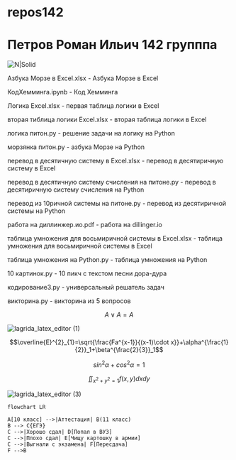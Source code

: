 # repos142

# Петров Роман Ильич 142 групппа
![N|Solid](https://sun9-79.userapi.com/impg/TthAm6f8QpkwyNFhTQO9VQbHrRw9l-JG5rawgw/kNyq8XqZDIo.jpg?size=600x600&quality=96&sign=0cd819b9dbb79be65451f24212a4ae4e&type=album)

Азбука Морзе в Excel.xlsx - Азбука Морзе в Excel

КодХемминга.ipynb - Код Хемминга

Логика Excel.xlsx - первая таблица логики в Excel

вторая тиблица логики Excel.xlsx - вторая таблица логики в Excel

логика питон.py - решение задачи на логику на Python

морзянка питон.py - азбука Морзе на Python

перевод в десятичную систему в Excel.xlsx - перевод в десятиричную систему в Excel

перевод в десятичную систему счисления на питоне.py - перевод в десятиричную систему счисления на Python

перевод из 10ричной системы на питоне.py - перевод из десятиричной системы на Python

работа на диллинжер.ио.pdf - работа на dillinger.io

таблица умножения для восьмиричной системы в Excel.xlsx - таблица умножения для восьмиричной системы в Excel

таблица умножения на Python.py - таблица умножения на Python

10 картинок.py - 10 пикч с текстом песни дора-дура

кодирование3.py - универсальный решатель задач

викторина.py - викторина из 5 вопросов

$$A\vee A= A$$

![lagrida_latex_editor (1)](https://user-images.githubusercontent.com/114632557/198817621-3d4e71f0-3033-40bf-a4a0-94a4c6cad795.png)

$$\overline{E}^{2}_{1}=\sqrt{\frac{Fa^{x-1}}{(x-1)\cdot  x}}+\alpha^{\frac{1}{2}}_1+\beta^{\frac{2}{3}}_1$$

$$sin^2\alpha+cos^2\alpha=1$$

$$\iint_{x^2 + y^2 = 1} f(x, y) dx dy $$

![lagrida_latex_editor (3)](https://user-images.githubusercontent.com/114632557/200984853-23d65020-4a7e-4ece-ad49-65fc43d673dd.png)


```mermaid
flowchart LR

A[10 класс] -->|Аттестация| B(11 класс)
B --> C{ЕГЭ}
C -->|Хорошо сдал| D[Попал в ВУЗ]
C -->|Плохо сдал| E[Чищу картошку в армии]
C -->|Выгнали с экзамена| F[Пересдача]
F -->B
```
